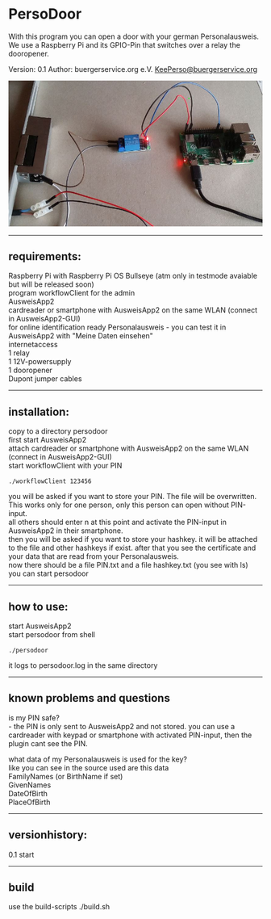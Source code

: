 # PersoDoor
With this program you can open a door with your german Personalausweis.  
We use a Raspberry Pi and its GPIO-Pin that switches over a relay the dooropener.    

Version: 0.1 
Author: buergerservice.org e.V. <KeePerso@buergerservice.org>  


![Screenshot](screenshot1.JPG)

-------------
requirements:
-------------
Raspberry Pi with Raspberry Pi OS Bullseye (atm only in testmode avaiable but will be released soon)  
program workflowClient for the admin   
AusweisApp2  
cardreader or smartphone with AusweisApp2 on the same WLAN (connect in AusweisApp2-GUI)  
for online identification ready Personalausweis - you can test it in AusweisApp2 with "Meine Daten einsehen"  
internetaccess  
1 relay  
1 12V-powersupply  
1 dooropener  
Dupont jumper cables   


-------------
installation:
-------------
copy to a directory persodoor   
first start AusweisApp2   
attach cardreader or smartphone with AusweisApp2 on the same WLAN (connect in AusweisApp2-GUI)  
start workflowClient with your PIN   
```
./workflowClient 123456
```
you will be asked if you want to store your PIN. The file will be overwritten. This works only for one person, only this person can open without PIN-input.   
all others should enter n at this point and activate the PIN-input in AusweisApp2 in their smartphone.    
then you will be asked if you want to store your hashkey. it will be attached to the file and other hashkeys if exist.
after that you see the certificate and your data that are read from your Personalausweis.   
now there should be a file PIN.txt and a file hashkey.txt (you see with ls)   
you can start persodoor



-----------
how to use:
-----------
start AusweisApp2  
start persodoor from shell 
```
./persodoor
```
it logs to persodoor.log in the same directory  


----------------------------
known problems and questions
----------------------------

is my PIN safe?  
	- the PIN is only sent to AusweisApp2 and not stored. you can use a cardreader with keypad or smartphone with activated PIN-input, then the plugin cant see the PIN.  

what data of my Personalausweis is used for the key?  
	like you can see in the source used are this data  
	FamilyNames (or BirthName if set)  
	GivenNames  
	DateOfBirth  
	PlaceOfBirth  
 



---------------
versionhistory:
---------------
0.1 start  


-----
build
-----
use the build-scripts ./build.sh  




